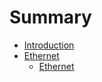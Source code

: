 # Summary

* [Introduction](README.md)
* [Ethernet]()
   * [Ethernet](Network/Ethernet-Introduction.md)

